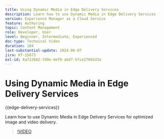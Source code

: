 ```yaml
---
title: Using Dynamic Media in Edge Delivery Services
description: Learn how to use Dynamic Media in Edge Delivery Services for optimized image and video delivery.
version: Experience Manager as a Cloud Service
feature: Authoring
topic: Content Management
role: Developer, User
level: Beginner, Intermediate, Experienced
doc-type: Technical Video
duration: 104
last-substantial-update: 2024-06-07
jira: KT-15673
exl-id: 6a722682-7d9e-4ef0-abd7-5fce27601d3a
---
```

# Using Dynamic Media in Edge Delivery Services

{{edge-delivery-services}}

Learn how to use Dynamic Media in Edge Delivery Services for optimized image and video delivery.

>[!VIDEO](https://video.tv.adobe.com/v/3429593/?learn=on)
